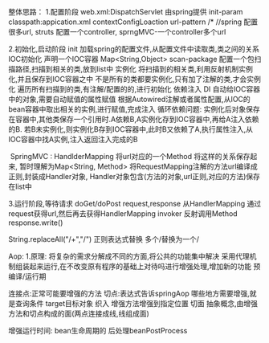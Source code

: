 整体思路：
  1.配置阶段
    web.xml:DispatchServlet 由spring提供
    init-param classpath:appication.xml  contextConfigLoaction
    url-pattern /*
    //spring 配置很多url, struts 配置一个controller, sprngMVC-一个controller多个url
    
    
    
  2.初始化,启动阶段
     init 加载spring的配置文件,从配置文件中读取类,类之间的关系
     IOC初始化 声明一个IOC容器  Map<String,Object>
     scan-package 配置一个包扫描路径,扫描到相关的类,放到list中
     实例化  将扫描到的相关类,利用反射机制实例化,并且保存到IOC容器之中
        不是所有的类都要实例化,只有加了注解的类,才会实例化
        遍历所有扫描到的类,有注解/配置的的,进行初始化
     依赖注入 DI  自动给IOC容器中的对象,需要自动赋值的属性赋值
        根据Autowired注解或者属性配置,从IOC的bean容器中取出相关的实例,进行赋值,完成注入
        循环依赖问题:
          实例化后对象保存在容器中,其他类保存一个引用时.A依赖B,A实例化存到IOC容器中,再给A注入依赖的B.
          若B未实例化,则实例化B存到IOC容器中,此时B又依赖了A,执行属性注入,从IOC容器中找A实例,注入返回注入完成的B
        

​	SpringMVC : HandlderMapping	将url对应的一个Method 将这样的关系保存起来, 暂时理解为Map<String, Method>
      将RequestMapping注解的方法url编译成正则,封装成Handler对象,
      Handler对象包含(方法的对象,url正则,对应的方法)保存在list中



  3.运行阶段,等待请求
    doGet/doPost request,response
    从HandlerMapping  通过request获得url,然后再去获得HandlerMapping
    invoker  反射调用Method
    response.write()
    
   String.replaceAll("/+","/") 正则表达式替换  多个/替换为一个/
   
Aop: 
  1.原理:
    将复杂的需求分解成不同的方面,将公共的功能集中解决
    采用代理机制组装起来运行,在不改变原有程序的基础上对待吗进行增强处理,增加新的功能
    预编译/运行期
  
  连接点:正常可能要增强的方法
  切点:表达式告诉springAop 哪些地方需要增强,就是查询条件
  target目标对象
  织入  增强方法增强到指定位置
  切面 抽象概念,由增强方法和切点构成的面(两点连接成线,线组成面)
    
  
 增强运行时间:  bean生命周期的 后处理beanPostProcess
   
